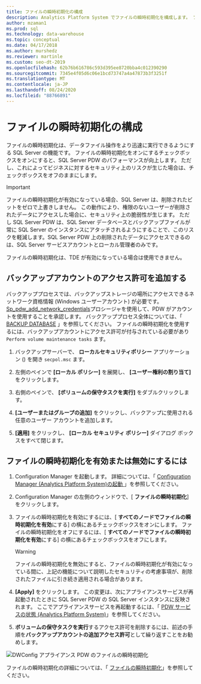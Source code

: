 ```yaml
---
title: ファイルの瞬時初期化の構成
description: Analytics Platform System でファイルの瞬時初期化を構成します。 ファイルの瞬時初期化は、データファイル操作をより迅速に実行できるようにする SQL Server の機能です。
author: mzaman1
ms.prod: sql
ms.technology: data-warehouse
ms.topic: conceptual
ms.date: 04/17/2018
ms.author: murshedz
ms.reviewer: martinle
ms.custom: seo-dt-2019
ms.openlocfilehash: 62b76b616786c593d395ee8720bba4c012390290
ms.sourcegitcommit: 7345e4f05d6c06e1bcd73747a4a47873b3f3251f
ms.translationtype: MT
ms.contentlocale: ja-JP
ms.lasthandoff: 08/24/2020
ms.locfileid: "88766891"
---
```

# <a name="instant-file-initialization-configuration"></a>ファイルの瞬時初期化の構成
ファイルの瞬時初期化は、データファイル操作をより迅速に実行できるようにする SQL Server の機能です。 ファイルの瞬時初期化をオンにするチェックボックスをオンにすると、SQL Server PDW のパフォーマンスが向上します。 ただし、これによってビジネスに対するセキュリティ上のリスクが生じた場合は、チェックボックスをオフのままにします。  
  
> [!IMPORTANT]  
> ファイルの瞬時初期化が有効になっている場合、SQL Server は、削除されたビットをゼロで上書きしません。  この動作により、権限のないユーザーが削除されたデータにアクセスした場合に、セキュリティ上の脆弱性が生じます。 ただし SQL Server PDW は、SQL Server データベースとバックアップファイルが常に SQL Server のインスタンスにアタッチされるようにすることで、このリスクを軽減します。SQL Server PDW 上の削除されたデータにアクセスできるのは、SQL Server サービスアカウントとローカル管理者のみです。  
  
ファイルの瞬時初期化は、TDE が有効になっている場合は使用できません。  
  
## <a name="add-permission-for-the-backup-account"></a>バックアップアカウントのアクセス許可を追加する  
バックアッププロセスでは、バックアップストレージの場所にアクセスできるネットワーク資格情報 (Windows ユーザーアカウント) が必要です。 [Sp_pdw_add_network_credentials](../relational-databases/system-stored-procedures/sp-pdw-add-network-credentials-sql-data-warehouse.md)プロシージャを使用して、PDW がアカウントを使用することを承認します。 バックアッププロセス全体については、「 [BACKUP DATABASE](../t-sql/statements/backup-transact-sql.md?view=sql-server-ver15) 」を参照してください。 ファイルの瞬時初期化を使用するには、バックアップアカウントにアクセス許可が付与されている必要があり `Perform volume maintenance tasks` ます。  
  
1.  バックアップサーバーで、 **ローカルセキュリティポリシー** アプリケーション () を開き `secpol.msc` ます。  
  
2.  左側のペインで **[ローカル ポリシー]** を展開し、 **[ユーザー権利の割り当て]** をクリックします。  
  
3.  右側のペインで、 **[ボリュームの保守タスクを実行]** をダブルクリックします。  
  
4.  **[ユーザーまたはグループの追加]** をクリックし、バックアップに使用される任意のユーザー アカウントを追加します。  
  
5.  **[適用]** をクリックし、 **[ローカル セキュリティ ポリシー]** ダイアログ ボックスをすべて閉じます。  
  
## <a name="to-turn-instant-file-initialization-on-or-off"></a>ファイルの瞬時初期化を有効または無効にするには  
  
1.  Configuration Manager を起動します。 詳細については、「 [Configuration Manager &#40;Analytics Platform System&#41;の起動 ](launch-the-configuration-manager.md)」を参照してください。  
  
2.  Configuration Manager の左側のウィンドウで、[ **ファイルの瞬時初期化**] をクリックします。  
  
3.  ファイルの瞬時初期化を有効にするには、[ **すべてのノードでファイルの瞬時初期化を有効**にする] の横にあるチェックボックスをオンにします。 ファイルの瞬時初期化をオフにするには、[ **すべてのノードでファイルの瞬時初期化を有効**にする] の横にあるチェックボックスをオフにします。  
  
    > [!WARNING]  
    > ファイルの瞬時初期化を無効にすると、ファイルの瞬時初期化が有効になっている間に、上記の機能について説明したセキュリティの考慮事項が、削除されたファイルに引き続き適用される場合があります。  
  
4.  **[Apply]** をクリックします。 この変更は、次にアプライアンスサービスが再起動されたときに SQL Server PDW の SQL Server インスタンスに反映されます。 ここでアプライアンスサービスを再起動するには、「 [PDW サービスの状態 &#40;Analytics Platform System&#41;](pdw-services-status.md)」を参照してください。  
  
5.  **ボリュームの保守タスクを実行**するアクセス許可を削除するには、前述の手順を**バックアップアカウントの追加アクセス許可**として繰り返すことをお勧めします。  
  
![DWConfig アプライアンス PDW のファイルの瞬時初期化](./media/instant-file-initialization-configuration/SQL_Server_PDW_DWConfig_ApplPDWInstant.png "SQL_Server_PDW_DWConfig_ApplPDWInstant")  
  
ファイルの瞬時初期化の詳細については、「 [ファイルの瞬時初期化](/previous-versions/sql/sql-server-2008-r2/ms175935(v=sql.105))」を参照してください。  
